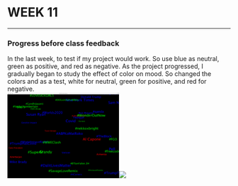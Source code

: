 # WEEK 11
***
### Progress before class feedback

In the last week, to test if my project would work. So use blue as neutral, green as positive, and red as negative. As the project progressed, I gradually began to study the effect of color on mood. So changed the colors and as a test, white for neutral, green for positive, and red for negative.<br>
<img src="https://github.com/GarveyMak123/Slave-to-the-Algorithm/blob/master/week%2011/week10.png" width="50%" height="50%">![](https://github.com/GarveyMak123/Slave-to-the-Algorithm/blob/master/week%2011/colordevelop.gif)
